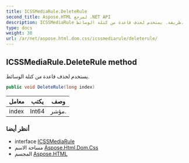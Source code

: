 ```yaml
---
title: ICSSMediaRule.DeleteRule
second_title: Aspose.HTML لمرجع .NET API
description: ICSSMediaRule طريقة. يستخدم لحذف قاعدة من كتلة الوسائط.
type: docs
weight: 30
url: /ar/net/aspose.html.dom.css/icssmediarule/deleterule/
---
```

## ICSSMediaRule.DeleteRule method

يستخدم لحذف قاعدة من كتلة الوسائط.

```csharp
public void DeleteRule(long index)
```

| معامل | يكتب | وصف |
| --- | --- | --- |
| index | Int64 | مؤشر. |

### أنظر أيضا

* interface [ICSSMediaRule](../)
* مساحة الاسم [Aspose.Html.Dom.Css](../../icssmediarule/)
* المجسم [Aspose.HTML](../../../)


